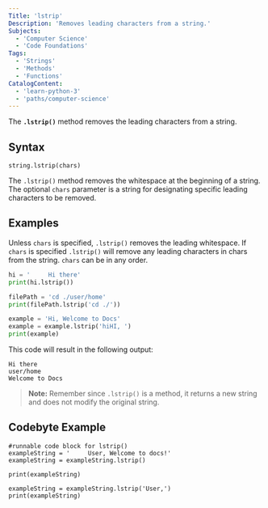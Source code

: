 ```yaml
---
Title: 'lstrip'
Description: 'Removes leading characters from a string.'
Subjects:
  - 'Computer Science'
  - 'Code Foundations'
Tags:
  - 'Strings'
  - 'Methods'
  - 'Functions'
CatalogContent:
  - 'learn-python-3'
  - 'paths/computer-science'
---
```


The **`.lstrip()`** method removes the leading characters from a string.

## Syntax

```pseudo
string.lstrip(chars)
```

The `.lstrip()` method removes the whitespace at the beginning of a string. The optional `chars` parameter is a string for designating specific leading characters to be removed.

## Examples

Unless `chars` is specified, `.lstrip()` removes the leading whitespace. If `chars` is specified `.lstrip()` will remove any leading characters in chars from the string. `chars` can be in any order.

```python
hi = '     Hi there'
print(hi.lstrip()) 

filePath = 'cd ./user/home'
print(filePath.lstrip('cd ./'))

example = 'Hi, Welcome to Docs'
example = example.lstrip('hiHI, ')
print(example)
```

This code will result in the following output:

```shell
Hi there
user/home
Welcome to Docs
```

>**Note:** Remember since `.lstrip()` is a method, it returns a new string and does not modify the original string.

## Codebyte Example

```codebyte/python
#runnable code block for lstrip()
exampleString = '     User, Welcome to docs!'
exampleString = exampleString.lstrip()

print(exampleString)

exampleString = exampleString.lstrip('User,')
print(exampleString)

```
